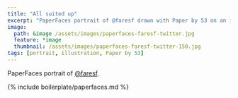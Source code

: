 ```yaml
---
title: "All suited up"
excerpt: "PaperFaces portrait of @faresf drawn with Paper by 53 on an iPad."
image: 
  path: &image /assets/images/paperfaces-faresf-twitter.jpg 
  feature: *image
  thumbnail: /assets/images/paperfaces-faresf-twitter-150.jpg
tags: [portrait, illustration, Paper by 53]
---
```


PaperFaces portrait of [@faresf](http://twitter.com/faresf).

{% include boilerplate/paperfaces.md %}
